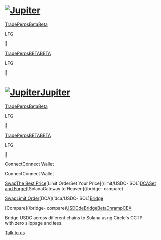 # [![Jupiter](/svg/jupiter-logo.svg)](/)

[Trade](/)[PerpsBetaBeta](/perps)

LFG

🚀

[Trade](/)[PerpsBETABETA](/perps)

LFG

🚀

# [![Jupiter](/svg/jupiter-logo.svg)Jupiter](/)

[Trade](/)[PerpsBetaBeta](/perps)

LFG

🚀

[Trade](/)[PerpsBETABETA](/perps)

LFG

🚀

ConnectConnect Wallet

ConnectConnect Wallet

[SwapThe Best Price](/swap/USDC-SOL)[Limit OrderSet Your Price](/limit/USDC-
SOL)[DCASet and Forget](/dca/USDC-SOL)[SolanaGateway to Heaven](/bridge-
compare)

[Swap](/swap/USDC-SOL)[Limit Order](/limit/USDC-SOL)[DCA](/dca/USDC-
SOL)[Bridge](/bridge-compare)

[Compare](/bridge-
compare)[USDC](/bridge/cctp)[deBridgeBeta](/bridge/debridge)[Onramp](/bridge/onramp)[CEX](/bridge/cex)

Bridge USDC across different chains to Solana using Circle's CCTP  
with zero slippage and fees.

[](https://discord.gg/jup)[](https://twitter.com/JupiterExchange)[](https://www.reddit.com/r/jupiterexchange)[](https://station.jup.ag/guides)

[ Talk to us](https://discord.gg/jup)

